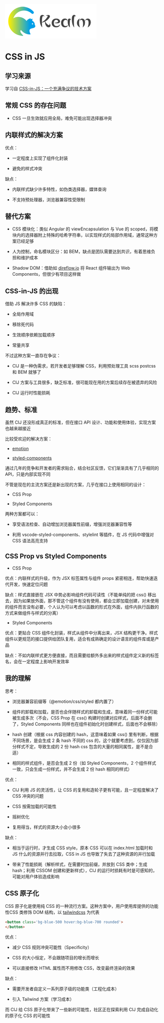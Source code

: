 ![logo](../../shared/static/imgs/logo-kealm.png)

# CSS in JS

## 学习来源

学习自 [CSS-in-JS：一个充满争议的技术方案](https://zhuanlan.zhihu.com/p/165089496)

## 常规 CSS 的存在问题

- CSS 一旦生效就应用全局，难免可能出现选择器冲突

## 内联样式的解决方案

优点：

- 一定程度上实现了组件化封装

- 避免的样式冲突

缺点：

- 内联样式缺少许多特性，如伪类选择器，媒体查询

- 不支持预处理器，浏览器兼容性受限制

## 替代方案

- CSS 模块化：类似 Angular 的 viewEncapsulation 与 Vue 的 scoped，将模块内的选择器附上特殊的哈希字符串，以实现样式的局部作用域，通常这种方案已经足够

- 人为控制，命名模块区分：如 BEM，缺点是团队需要达到共识，有着思维负担和维护成本

- Shadow DOM：借助如 [direflow.io](https://direflow.io/) 将 React 组件输出为 Web Components，但很少有项目这样做

## CSS-in-JS 的出现

借助 JS 解决许多 CSS 的缺陷：

- 全局作用域

- 移除死代码

- 生效顺序依赖加载顺序

- 常量共享

不过这种方案一直存在争议：

- CIJ 是一种伪需求，若开发者足够理解 CSS，利用预处理工具 scss postcss 和 BEM 就够了

- CIJ 方案与工具很多，缺乏标准，很可能现在用的方案后续存在被遗弃的风险

- CIJ 运行时性能损耗

## 趋势、标准

虽然 CIJ 还没形成真正的标准，但在接口 API 设计、功能和使用体验，实现方案也越来越接近

比较受欢迎的解决方案：

- [emotion](https://emotion.sh/docs/introduction)

- [styled-components](https://styled-components.com/)

通过几年的竞争和开发者的需求贴合，结合社区反馈，它们渐渐具有了几乎相同的 API，只是内部实现不同

不管是现在的主流方案还是新出现的方案，几乎在接口上使用相同的设计：

- CSS Prop

- Styled Components

两种方案都可以：

- 享受语法检查、自动增加浏览器属性前缀，增强浏览器兼容性等

- 利用 vscode-styled-components、stylelint 等插件，在 JS 代码中增强对 CSS 语法高亮支持

## CSS Prop vs Styled Components

- CSS Prop

优点：内联样式的升级，作为 JSX 标签属性与组件 props 紧密相连，帮助快速迭代开发，快速定位问题

缺点：样式直接嵌在 JSX 中势必影响组件代码可读性（不能单纯的把 css() 移出去，因为如果放外面，那不管这个组件有没有使用，都会立即加载创建，对未使用的组件而言没有必要，个人认为可以考虑以函数的形式在外面，组件内执行函数的方式来做组件与样式的分离）

- Styled Components

优点：更贴合 CSS 组件化封装，样式从组件中分离出来，JSX 结构更干净。样式组件以更规范的接口提供给团队复用，适合有成熟确定的设计语言的组件库或是产品

缺点：不如内联样式更方便直接，而且需要给额外多出来的样式组件定义新的标签名，会在一定程度上影响开发效率


## 我的理解

思考：

- 浏览器兼容前缀等（@emotion/css/styled 都内置了）

- 组件的卸载和加载，是否也会伴随样式的卸载和生成，意味着同一份样式可能被生成多次（不会，CSS Prop 在 css() 构建时创建对应样式，后面不会删了，Styled Components 同样也在组件初始化时创建样式，后面也不会移除）

- hash 创建（根据 css 内容创建的 hash，这意味着如果 css() 里有判断，根据不同场景，是会生成 2 条 hash 不同的 css 的，这个就要考虑到，仅仅因为部分样式不定，导致生成的 2 份 hash css 包含的大量的相同属性，是不是合适）

- 相同的样式组件，是否会生成 2 份（如 Styled Components，2 个组件样式一致，只会生成一份样式，并不会生成 2 份 hash 相同的样式）

优点：

- CIJ 利用 JS 的灵活性，让 CSS 的复用和造轮子更有可能，且一定程度解决了 CSS 冲突的问题

- CSS 按需加载的可能性

- 摇树优化

- 复用得当，样式的资源大小会小很多

缺点：

- 相当于运行时，才生成 CSS style，原本 CSS 可以在 index.html 加载时和 JS 什么的资源并行去拉取，CSS in JS 也导致了失去了这种资源的并行加载

- 带来了性能损耗（解析样式，在需要时加前缀，并放到 CSS 类中；生成 hash；利用 CSSOM 创建和更新样式），CIJ 的运行时损耗有时是可感知的，可能对用户体验造成影响

## CSS 原子化

CSS 原子化是使用纯 CSS 的一种流行方案。这种方案中，用户使用库提供的功能性CSS 类修饰 DOM 结构，以 [tailwindcss](https://tailwindcss.com/) 为代表

```html
<button class='bg-blue-500 hover:bg-blue-700 rounded'>
</button>
```

优点：

- 减少 CSS 规则冲突可能性（Specificity）

- CSS 的大小恒定，不会跟随项目的增长而增长

- 可以直接修改 HTML 属性而不用修改 CSS，改变最终渲染的效果

缺点：

- 需要开发者自定义一系列原子级的功能类（工程化成本）

- 引入 Tailwind 方案（学习成本）

而 CIJ 给 CSS 原子化带来了一些新的可能性，社区正在探索利用 CIJ 完成自动化的原子化 CSS 的可能性